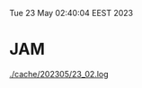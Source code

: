 Tue 23 May 02:40:04 EEST 2023
# JAM
<a href='./cache/202305/23_02.log'>./cache/202305/23_02.log</a>
